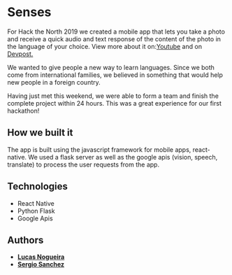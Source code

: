# Senses
For Hack the North 2019 we created a mobile app that lets you take a photo and receive a quick audio and text response of the content of the photo in the language of your choice. View more about it on:[Youtube](https://www.youtube.com/watch?v=sIyQeOB-pRg) and on [Devpost.](https://devpost.com/software/senses-ps5gwm)

We wanted to give people a new way to learn languages. Since we both come from international families, we believed in something that would help new people in a foreign country.

Having just met this weekend, we were able to form a team and finish the complete project within 24 hours. This was a great experience for our first hackathon!

## How we built it
The app is built using the javascript framework for mobile apps, react-native. We used a flask server as well as the google apis (vision, speech, translate) to process the user requests from the app.


## Technologies
* React Native
* Python Flask
* Google Apis

## Authors
* [**Lucas Nogueira**](https://github.com/lnogueir)
* [**Sergio Sanchez**](https://github.com/SergioSanchez12)

